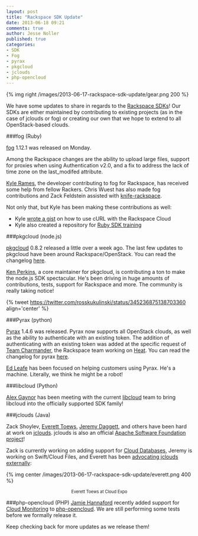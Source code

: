 ```yaml
---
layout: post
title: "Rackspace SDK Update"
date: 2013-06-18 09:21
comments: true
author: Jesse Noller
published: true
categories: 
- SDK
- Fog
- pyrax
- pkgcloud
- jclouds
- php-opencloud
---
```

{% img right /images/2013-06-17-rackspace-sdk-update/gear.png 200 %}

We have some updates to share in regards to the [Rackspace SDKs][1]! Our SDKs are either maintained by contributing to existing projects (as in the case of jclouds or fog) or creating our own that we hope to extend to all OpenStack-based clouds. 

###fog (Ruby)

[fog][2] 1.12.1 was released on Monday.

Among the Rackspace changes are the ability to upload large files, support for proxies when using Authentication v2.0, and a fix to address the lack of time zone on the last_modifed attribute.

[Kyle Rames][3], the developer contributing to fog for Rackspace, has received some help from fellow Rackers. Chris Wuest has also made fog contributions and Zack Feldstein assisted with [knife-rackspace][4].

Not only that, but Kyle has been making these contributions as well:

* Kyle [wrote a gist][5] on how to use cURL with the Rackspace Cloud
* Kyle also created a repository for [Ruby SDK training][6]

<!--More-->

###pkgcloud (node.js)

[pkgcloud][7] 0.8.2 released a little over a week ago. The last few updates to pkgcloud have been around Rackspace/OpenStack. You can read the changelog [here][8].

[Ken Perkins][9], a core maintainer for pkgcloud, is contributing a ton to make the node.js SDK spectacular. He's been driving in huge amounts of contributions, tests, support for Rackspace and more. The community is really taking notice!

{% tweet https://twitter.com/rosskukulinski/status/345236875138703360 align='center' %}

###Pyrax (python)

[Pyrax][10] 1.4.6 was released. Pyrax now supports all OpenStack clouds, as well as the ability to authenticate with an existing token. The addition of authenticating with an existing token was added at the specific request of [Team Charmander][11], the Rackspace team working on [Heat][12]. You can read the changelog for pyrax [here][13]. 

[Ed Leafe][14] has been focused on helping customers using Pyrax. He's a machine. Literally, we think he might be a robot!

###libcloud (Python)

[Alex Gaynor][15] has been meeting with the current [libcloud][16] team to bring libcloud into the officially supported SDK family!

###jclouds (Java)

Zack Shoylev, [Everett Toews][17], [Jeremy Daggett][18], and others have been hard at work on [jclouds][19]. jclouds is also an official [Apache Software Foundation project][20]!

Zack is currently working on adding support for [Cloud Databases][21], Jeremy is working on Swift/Cloud Files, and Everett has been [advocating jclouds externally][22]:

{% img center /images/2013-06-17-rackspace-sdk-update/everett.png 400 %}
<p style="text-align: center; font-size: 80%">Everett Toews at Cloud Expo</p>

###php-opencloud (PHP)
[Jamie Hannaford][23] recently added support for [Cloud Monitoring][24] to [php-opencloud][25]. We are still performing some tests before we formally release it.

Keep checking back for more updates as we release them!

[1]: http://developer.rackspace.com/#home-sdks
[2]: https://rubygems.org/gems/fog
[3]: https://twitter.com/krames
[4]: https://github.com/opscode/knife-rackspace
[5]: https://gist.github.com/krames/5775104
[6]: https://github.com/rackerlabs/ruby-sdk-training
[7]: https://github.com/nodejitsu/pkgcloud
[8]: https://github.com/nodejitsu/pkgcloud/blob/master/CHANGELOG.md
[9]: https://twitter.com/kenperkins
[10]: https://github.com/rackspace/pyrax
[11]: http://developer.rackspace.com/blog/autoscale-and-orchestration-the-heat-of-openstack.html
[12]: https://wiki.openstack.org/wiki/Heat
[13]: https://github.com/rackspace/pyrax/blob/master/RELEASENOTES.md
[14]: https://twitter.com/EdLeafe
[15]: https://twitter.com/alex_gaynor
[16]: http://libcloud.apache.org/
[17]: https://twitter.com/everett_toews
[18]: https://twitter.com/jeremy_daggett
[19]: http://jclouds.incubator.apache.org/
[20]: http://developer.rackspace.com/blog/jclouds-1-6-0.html
[21]: http://www.rackspace.com/cloud/databases/
[22]: http://blog.phymata.com/
[23]: https://twitter.com/jamiehannaford
[24]: http://www.rackspace.com/cloud/monitoring/
[25]: https://github.com/rackspace/php-opencloud
